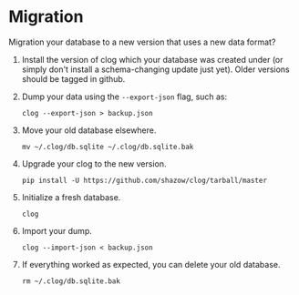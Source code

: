 # Migration

Migration your database to a new version that uses a new data format?

1. Install the version of clog which your database was created under (or simply don't install a schema-changing update just yet). Older versions should be tagged in github.
2. Dump your data using the ``--export-json`` flag, such as:

       clog --export-json > backup.json

3. Move your old database elsewhere.

       mv ~/.clog/db.sqlite ~/.clog/db.sqlite.bak

4. Upgrade your clog to the new version.

       pip install -U https://github.com/shazow/clog/tarball/master

5. Initialize a fresh database.

       clog

6. Import your dump.

       clog --import-json < backup.json

7. If everything worked as expected, you can delete your old database.

       rm ~/.clog/db.sqlite.bak
